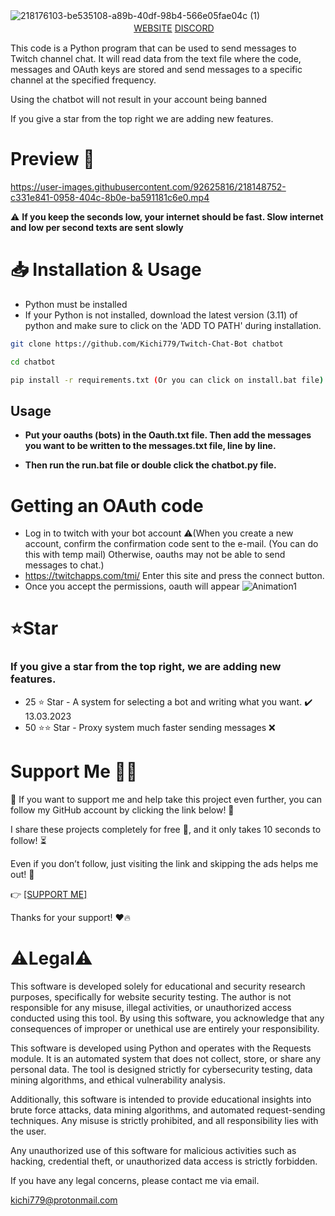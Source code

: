 ![218176103-be535108-a89b-40df-98b4-566e05fae04c (1)](https://user-images.githubusercontent.com/92625816/219774639-6c550f44-ed0c-4dcd-ba09-f87836dcbaa3.png)
‎‎‎‎‏‏‎‏‎‏‎‎‏‎‏‎‏‎‏‎ㅤㅤㅤㅤㅤㅤㅤㅤㅤㅤㅤㅤㅤㅤㅤㅤㅤㅤㅤㅤㅤㅤ ‏‎‏‎[WEBSITE](https://kichi779.com/) ‏‎‏‎‏‎[DISCORD](https://discord.gg/3Wp3amnNr3)

This code is a Python program that can be used to send messages to Twitch channel chat. It will read data from the text file where the code, messages and OAuth keys are stored and send messages to a specific channel at the specified frequency.

Using the chatbot will not result in your account being banned

If you give a star from the top right we are adding new features.

# Preview 💬
https://user-images.githubusercontent.com/92625816/218148752-c331e841-0958-404c-8b0e-ba591181c6e0.mp4

⚠️ **If you keep the seconds low, your internet should be fast. Slow internet and low per second texts are sent slowly**

# 📥 Installation & Usage
- Python must be installed
- If your Python is not installed, download the latest version (3.11) of python and make sure to click on the 'ADD TO PATH' during installation.
```sh
git clone https://github.com/Kichi779/Twitch-Chat-Bot chatbot

cd chatbot

pip install -r requirements.txt (Or you can click on install.bat file)
```
## Usage

- **Put your oauths (bots) in the Oauth.txt file. Then add the messages you want to be written to the messages.txt file, line by line.**

- **Then run the run.bat file or double click the chatbot.py file.**


# Getting an OAuth code
- Log in to twitch with your bot account
⚠️(When you create a new account, confirm the confirmation code sent to the e-mail. (You can do this with temp mail) Otherwise, oauths may not be able to send messages to chat.)
- https://twitchapps.com/tmi/ Enter this site and press the connect button.
- Once you accept the permissions, oauth will appear
![Animation1](https://user-images.githubusercontent.com/92625816/218175817-65772671-6d5f-4077-b9b4-bf6c17c6986b.gif)

 
 # ⭐Star
 ### If you give a star from the top right, we are adding new features.
- 25 ⭐ Star - A system for selecting a bot and writing what you want. ✔️ 13.03.2023
- 50 ⭐⭐ Star - Proxy system much faster sending messages  ❌

# Support Me 🙋‍♂️
🚀 If you want to support me and help take this project even further, you can follow my GitHub account by clicking the link below! 🔗

I share these projects completely for free 🎁, and it only takes 10 seconds to follow! ⏳

Even if you don’t follow, just visiting the link and skipping the ads helps me out! 🙌

👉 [[SUPPORT ME]](https://lnk.news/eP)

Thanks for your support! ❤️🔥




 
# ⚠️Legal⚠️

This software is developed solely for educational and security research purposes, specifically for website security testing. The author is not responsible for any misuse, illegal activities, or unauthorized access conducted using this tool. By using this software, you acknowledge that any consequences of improper or unethical use are entirely your responsibility.

This software is developed using Python and operates with the Requests module. It is an automated system that does not collect, store, or share any personal data. The tool is designed strictly for cybersecurity testing, data mining algorithms, and ethical vulnerability analysis.

Additionally, this software is intended to provide educational insights into brute force attacks, data mining algorithms, and automated request-sending techniques. Any misuse is strictly prohibited, and all responsibility lies with the user.

Any unauthorized use of this software for malicious activities such as hacking, credential theft, or unauthorized data access is strictly forbidden.

If you have any legal concerns, please contact me via email.

kichi779@protonmail.com
